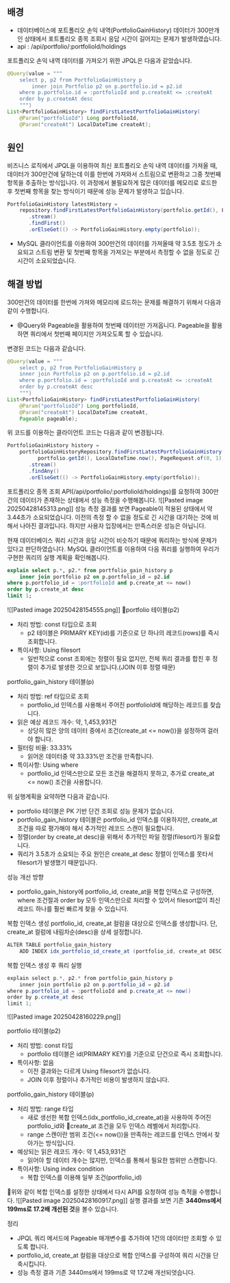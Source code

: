 
## 배경
- 데이터베이스에 포트폴리오 손익 내역(PortfolioGainHistory) 데이터가 300만개인 상태에서 포트폴리오 종목 조회시 응답 시간이 길어지는 문제가 발생하였습니다.
- api : /api/portfolio/:portfolioId/holdings

포트폴리오 손익 내역 데이터를 가져오기 위한 JPQL은 다음과 같았습니다.
```java
@Query(value = """  
    select p, p2 from PortfolioGainHistory p    
	    inner join Portfolio p2 on p.portfolio.id = p2.id  
    where p.portfolio.id = :portfolioId and p.createAt <= :createAt    
    order by p.createAt desc    
    """)  
List<PortfolioGainHistory> findFirstLatestPortfolioGainHistory(
	@Param("portfolioId") Long portfolioId, 
	@Param("createAt") LocalDateTime createAt);
```

## 원인
비즈니스 로직에서 JPQL을 이용하여 최신 포트폴리오 손익 내역 데이터를 가져올 때, 데이터가 300만건에 달하는데 이를 한번에 가져와서 스트림으로 변환하고 그중 첫번째 항목을 추출하는 방식입니다. 이 과정에서 불필요하게 많은 데이터를 메모리로 로드한 후 첫번째 항목을 찾는 방식이기 때문에 성능 문제가 발생하고 있습니다.
```java
PortfolioGainHistory latestHistory =  
    repository.findFirstLatestPortfolioGainHistory(portfolio.getId(), LocalDateTime.now())  
       .stream()  
       .findFirst()  
       .orElseGet(() -> PortfolioGainHistory.empty(portfolio));
```
- MySQL 클라이언트를 이용하여 300만건의 데이터를 가져올때 약 3.5초 정도가 소요되고 스트림 변환 및 첫번째 항목을 가져오는 부분에서 측정할 수 없을 정도로 긴 시간이 소요되었습니다.

## 해결 방법
300만건의 데이터를 한번에 가져와 메모리에 로드하는 문제를 해결하기 위해서 다음과 같이 수행합니다.
- @Query와 Pageable을 활용하여 첫번째 데이터만 가져옵니다. Pageable을 활용하면 쿼리에서 첫번째 페이지만 가져오도록 할 수 있습니다.

변경된 코드는 다음과 같습니다.
```java
@Query(value = """  
    select p, p2 from PortfolioGainHistory p    
    inner join Portfolio p2 on p.portfolio.id = p2.id  
    where p.portfolio.id = :portfolioId and p.createAt <= :createAt    
    order by p.createAt desc    
    """)  
List<PortfolioGainHistory> findFirstLatestPortfolioGainHistory(  
    @Param("portfolioId") Long portfolioId, 
    @Param("createAt") LocalDateTime createAt, 
    Pageable pageable);
```

위 코드를 이용하는 클라이언트 코드는 다음과 같이 변경됩니다.
```java
PortfolioGainHistory history =  
    portfolioGainHistoryRepository.findFirstLatestPortfolioGainHistory(  
          portfolio.getId(), LocalDateTime.now(), PageRequest.of(0, 1))  
       .stream()  
       .findAny()  
       .orElseGet(() -> PortfolioGainHistory.empty(portfolio));
```

포트폴리오 종목 조회 API(/api/portfolio/:portfolioId/holdings)를 요청하여 300만건의 데이터가 존재하는 상태에서 성능 측정을 수행해봅니다.
![[Pasted image 20250428145313.png]]
성능 측정 결과를 보면 Pageable이 적용된 상태에서 약 3.44초가 소요되었습니다. 이전의 측정 할 수 없을 정도로 긴 시간을 대기하는 것에 비해서 나아진 결과입니다. 하지만 사용자 입장에서는 만족스러운 성능은 아닙니다.

현재 데이터베이스 쿼리 시간과 응답 시간이 비슷하기 때문에 쿼리하는 방식에 문제가 있다고 판단하였습니다. MySQL 클라이언트를 이용하여 다음 쿼리를 실행하여 우리가 구현한 쿼리의 실행 계획을 확인해봅니다.
```sql
explain select p.*, p2.* from portfolio_gain_history p  
    inner join portfolio p2 on p.portfolio_id = p2.id  
where p.portfolio_id = :portfolioId and p.create_at <= now()  
order by p.create_at desc  
limit 1;
```
![[Pasted image 20250428154555.png]]
portfolio 테이블(p2)
- 처리 방법: const 타입으로 조회
	- p2 테이블은 PRIMARY KEY(id)를 기준으로 단 하나의 레코드(rows)를 즉시 조회합니다.
- 특이사항: Using filesort
	- 일반적으로 const 조회에는 정렬이 필요 없지만, 전체 쿼리 결과를 합친 후 정렬이 추가로 발생한 것으로 보입니다.(JOIN 이후 정렬 때문)

portfolio_gain_history 테이블(p)
- 처리 방법: ref 타입으로 조회
	- portfolio_id 인덱스를 사용해서 주어진 portfolioId에 해당하는 레코드를 찾습니다.
- 읽은 예상 레코드 개수: 약, 1,453,931건
	- 상당히 많은 양의 데이터 중에서 조건(create_at <= now())을 설정하여 걸러야 합니다.
- 필터링 비율: 33.33%
	- 읽어온 데이터중 약 33.33%만 조건을 만족합니다.
- 특이사항: Using where
	- portfolio_id 인덱스만으로 모든 조건을 해결하지 못하고, 추가로 create_at <= now() 조건을 사용합니다.

위 실행계획을 요약하면 다음과 같습니다.
- portfolio 테이블은 PK 기반 단건 조회로 성능 문제가 없습니다.
- portfolio_gain_history 테이블은 portfolio_id 인덱스를 이용하지만, create_at 조건을 따로 평가해야 해서 추가적인 레코드 스캔이 필요합니다.
- 정렬(order by create_at desc)을 위해서 추가적인 파일 정렬(filesort)가 필요합니다.
- 쿼리가 3.5초가 소요되는 주요 원인은 create_at desc 정렬이 인덱스를 못타서 filesort가 발생했기 때문입니다.

성능 개선 방향
- portfolio_gain_history에 portfolio_id, create_at을 복합 인덱스로 구성하면, where 조건절과 order by 모두 인덱스만으로 처리할 수 있어서 filesort없이 최신 레코드 하나를 훨씬 빠르게 찾을 수 있습니다.

복합 인덱스 생성
portfolio_id, create_at 컬럼을 대상으로 인덱스를 생성합니다. 단, create_at 컬럼에 내림차순(desc)을 상세 설정합니다.
```java
ALTER TABLE portfolio_gain_history  
    ADD INDEX idx_portfolio_id_create_at (portfolio_id, create_at DESC);
```

복합 인덱스 생성 후 쿼리 실행
```java
explain select p.*, p2.* from portfolio_gain_history p  
    inner join portfolio p2 on p.portfolio_id = p2.id  
where p.portfolio_id = :portfolioId and p.create_at <= now()  
order by p.create_at desc  
limit 1;
```
![[Pasted image 20250428160229.png]]

portfolio 테이블(p2)
- 처리 방법: const 타입
	- portfolio 테이블은 id(PRIMARY KEY)를 기준으로 단건으로 즉시 조회합니다.
- 특이사항: 없음
	- 이전 결과와는 다르게 Using filesort가 없습니다.
	- JOIN 이후 정렬이나 추가적인 비용이 발생하지 않습니다.

portfolio_gain_history 테이블(p)
- 처리 방법: range 타입
	- 새로 생선한 복합 인덱스(idx_portfolio_id_create_at)을 사용하여 주어진 portfolio_id와 create_at 조건을 모두 인덱스 레벨에서 처리합니다.
	- range 스캔이란 범위 조건(<= now())을 만족하는 레코드를 인덱스 안에서 찾아가는 방식입니다.
- 예상되는 읽은 레코드 개수: 약 1,453,931건
	- 읽어야 할 데이터 개수는 많지만, 인덱스를 통해서 필요한 범위만 스캔합니다.
- 특이사항: Using index condition
	- 복합 인덱스를 이용해 일부 조건(portfolio_id)



위와 같이 복합 인덱스를 설정한 상태에서 다시 API를 요청하여 성능 측적을 수행합니다.
![[Pasted image 20250428160917.png]]
실행 결과를 보면 기존 **3440ms에서 199ms로 17.2배 개선된 것**을 볼수 있습니다.

정리
- JPQL 쿼리 메서드에 Pageable 매개변수를 추가하여 1건의 데이터만 조회할 수 있도록 합니다.
- portfolio_id, create_at 컬럼을 대상으로 복합 인덱스를 구성하여 쿼리 시간을 단축시킵니다.
- 성능 측정 결과 기존 3440ms에서 199ms로 약 17.2배 개선되엇습니다.